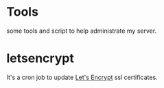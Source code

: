 # Tools

some tools and script to help administrate my server.

# letsencrypt

It's a cron job to update [Let's Encrypt]( https://letsencrypt.org/) ssl certificates.
